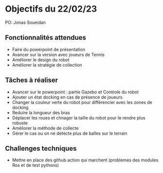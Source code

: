 # Objectifs du 22/02/23

PO: Jonas Soueidan


## Fonctionnalités attendues

- Faire du powerpoint de présentation
- Avancer sur la version avec joueurs de Tennis
- Améliorer le design du robot
- Améliorer la stratégie de collection

## Tâches à réaliser
- Avancer sur le powerpoint : partie Gazebo et Controle du robot
- Ajouter un état docking en cas de présence de joueurs
- Changer la couleur verte du robot pour différencier avec les zones de docking
- Reduire la longueur des bras
- Déplacer les roues et chnager la taille du robot pour le rendre plus robuste
- Améliorer la méthode de collecte 
- Gérer le cas ou on ne detecte plus de balles sur le terrain

## Challenges techniques

- Mettre en place des github action qui marchent (problemes des modules Ros et de test pythons)

